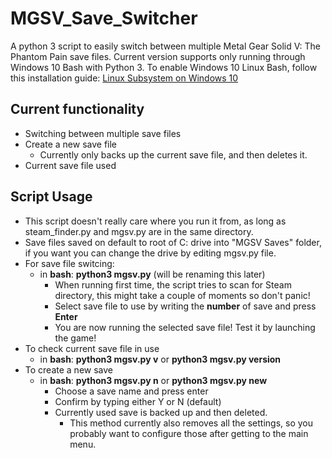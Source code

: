 # MGSV_Save_Switcher
A python 3 script to easily switch between multiple Metal Gear Solid V: The Phantom Pain save files.
Current version supports only running through Windows 10 Bash with Python 3.
To enable Windows 10 Linux Bash, follow this installation guide: [Linux Subsystem on Windows 10](https://msdn.microsoft.com/en-us/commandline/wsl/install_guide)

## Current functionality
* Switching between multiple save files
* Create a new save file
  * Currently only backs up the current save file, and then deletes it.
* Current save file used

## Script Usage
* This script doesn't really care where you run it from, as long as steam_finder.py and mgsv.py are in the same directory.
* Save files saved on default to root of C: drive into "MGSV Saves" folder, if you want you can change the drive by editing mgsv.py file.
* For save file switcing:
  * in **bash**: **python3 mgsv.py** (will be renaming this later)
    * When running first time, the script tries to scan for Steam directory, this might take a couple of moments so don't panic!
    * Select save file to use by writing the **number** of save and press **Enter**
    * You are now running the selected save file! Test it by launching the game!
* To check current save file in use
  * in **bash**: **python3 mgsv.py v** or **python3 mgsv.py version**
* To create a new save
  * in **bash**: **python3 mgsv.py n** or **python3 mgsv.py new**
    * Choose a save name and press enter
    * Confirm by typing either Y or N (default)
    * Currently used save is backed up and then deleted.
      * This method currently also removes all the settings, so you probably want to configure those after getting to the main menu.